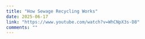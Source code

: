 ```yaml
---
title: "How Sewage Recycling Works"
date: 2025-06-17
link: "https://www.youtube.com/watch?v=WhCNpX3s-D8"
comments: ""
---
```

